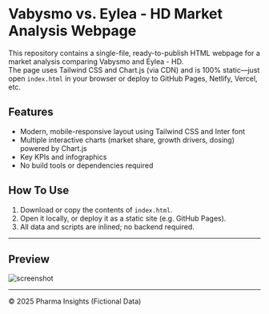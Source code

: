 # Vabysmo vs. Eylea - HD Market Analysis Webpage

This repository contains a single-file, ready-to-publish HTML webpage for a market analysis comparing Vabysmo and Eylea - HD.  
The page uses Tailwind CSS and Chart.js (via CDN) and is 100% static—just open `index.html` in your browser or deploy to GitHub Pages, Netlify, Vercel, etc.

## Features

- Modern, mobile-responsive layout using Tailwind CSS and Inter font
- Multiple interactive charts (market share, growth drivers, dosing) powered by Chart.js
- Key KPIs and infographics
- No build tools or dependencies required

## How To Use

1. Download or copy the contents of `index.html`.
2. Open it locally, or deploy it as a static site (e.g. GitHub Pages).
3. All data and scripts are inlined; no backend required.

---

## Preview

![screenshot](screenshot.png) <!-- Add a screenshot if desired -->

---

© 2025 Pharma Insights (Fictional Data)
